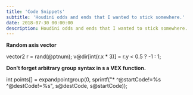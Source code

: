 ```yaml
---
title: 'Code Snippets'
subtitle: 'Houdini odds and ends that I wanted to stick somewhere.'
date: 2018-07-30 00:00:00
description: Houdini odds and ends that I wanted to stick somewhere.
---
```


**Random axis vector**

vector2 r = rand(@ptnum);
v@dir[int(r.x * 3)] = r.y < 0.5 ? -1 : 1;


**Don't forget arbitrary group syntax in s a VEX function.**

int points[] = expandpointgroup(0, sprintf("* ^@startCode!=%s ^@destCode!=%s", s@destCode, s@startCode));
